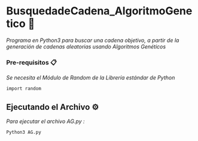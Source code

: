 # BusquedadeCadena_AlgoritmoGenetico 🚀

_Programa en Python3 para buscar una cadena objetivo, a partir de la generación de cadenas aleatorias usando Algoritmos Genéticos_


### Pre-requisitos 📋

_Se necesita el Módulo de Random de la Librería estándar de Python_

```
import random
```


## Ejecutando el Archivo ⚙️

_Para ejecutar el archivo AG.py :_
```
Python3 AG.py
```


